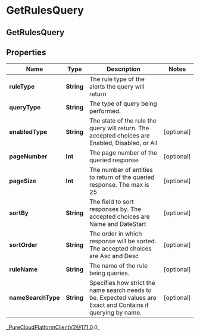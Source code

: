 # GetRulesQuery

## GetRulesQuery

## Properties

|Name | Type | Description | Notes|
|------------ | ------------- | ------------- | -------------|
| **ruleType** | **String** | The rule type of the alerts the query will return | |
| **queryType** | **String** | The type of query being performed. | |
| **enabledType** | **String** | The state of the rule the query will return.  The accepted choices are Enabled, Disabled, or All | [optional] |
| **pageNumber** | **Int** | The page number of the queried response | [optional] |
| **pageSize** | **Int** | The number of entities to return of the queried response.  The max is 25 | [optional] |
| **sortBy** | **String** | The field to sort responses by.  The accepted choices are Name and DateStart | [optional] |
| **sortOrder** | **String** | The order in which response will be sorted.  The accepted choices are Asc and Desc | [optional] |
| **ruleName** | **String** | The name of the rule being queries. | [optional] |
| **nameSearchType** | **String** | Specifies how strict the name search needs to be. Expected values are Exact and Contains if querying by name. | [optional] |



_PureCloudPlatformClientV2@171.0.0_
